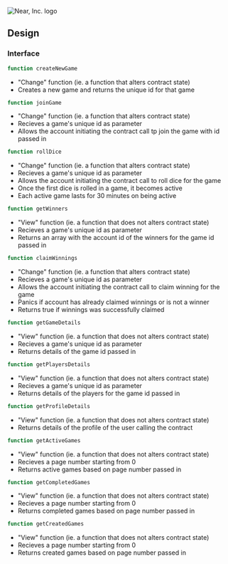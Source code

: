 ![Near, Inc. logo](https://near.org/wp-content/themes/near-19/assets/img/logo.svg?t=1553011311)

## Design

### Interface

```ts
function createNewGame
```
- "Change" function (ie. a function that alters contract state)
- Creates a new game and returns the unique id for that game

```ts
function joinGame
```
- "Change" function (ie. a function that alters contract state)
- Recieves a game's unique id as parameter
- Allows the account initiating the contract call tp join the game with id passed in

```ts
function rollDice
```
- "Change" function (ie. a function that alters contract state)
- Recieves a game's unique id as parameter
- Allows the account initiating the contract call to roll dice for the game 
- Once the first dice is rolled in a game, it becomes active
- Each active game lasts for 30 minutes on being active 

```ts
function getWinners
```
- "View" function (ie. a function that does not alters contract state)
- Recieves a game's unique id as parameter
- Returns an array with the account id of the winners for the game id passed in

```ts
function claimWinnings
```
- "Change" function (ie. a function that alters contract state)
- Recieves a game's unique id as parameter
- Allows the account initiating the contract call to claim winning for the game 
- Panics if account has already claimed winnings or is not a winner
- Returns true if winnings was successfully claimed


```ts
function getGameDetails
```
- "View" function (ie. a function that does not alters contract state)
- Recieves a game's unique id as parameter
- Returns details of the game id passed in


```ts
function getPlayersDetails
```
- "View" function (ie. a function that does not alters contract state)
- Recieves a game's unique id as parameter
- Returns details of the players for the game id passed in


```ts
function getProfileDetails
```
- "View" function (ie. a function that does not alters contract state)
- Returns details of the profile of the user calling the contract



```ts
function getActiveGames
```
- "View" function (ie. a function that does not alters contract state)
- Recieves a page number starting from 0
- Returns active games based on page number passed in

```ts
function getCompletedGames
```
- "View" function (ie. a function that does not alters contract state)
- Recieves a page number starting from 0
- Returns completed games based on page number passed in

```ts
function getCreatedGames
```
- "View" function (ie. a function that does not alters contract state)
- Recieves a page number starting from 0
- Returns created games based on page number passed in

